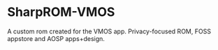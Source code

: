 # SharpROM-VMOS
A custom rom created for the VMOS app. Privacy-focused ROM, FOSS appstore and AOSP apps+design.
